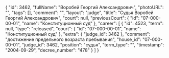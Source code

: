 {
    "id": 3462,
    "fullName": "Воробей Георгий Александрович",
    "photoURL": "",
    "tags": [],
    "comment": "",
    "layout": "judge",
    "title": "Судья Воробей Георгий Александрович",
    "court": null,
    "previousCourt": {
        "id": "07-000-00-01",
        "name": "Конституционный суд"
    },
    "career": [
        {
            "id": 4523,
            "term": null,
            "type": "released",
            "court": {
                "id": "07-000-00-01",
                "name": "Конституционный суд"
            },
            "extra": {
                "judge_id": 3462
            },
            "comment": "достижение предельного возраста пребывания",
            "house_id": "07-000-00-01",
            "judge_id": 3462,
            "position": "судья",
            "term_type": "",
            "timestamp": "2004-09-29",
            "decree_number": "478"
        }
    ]
}
